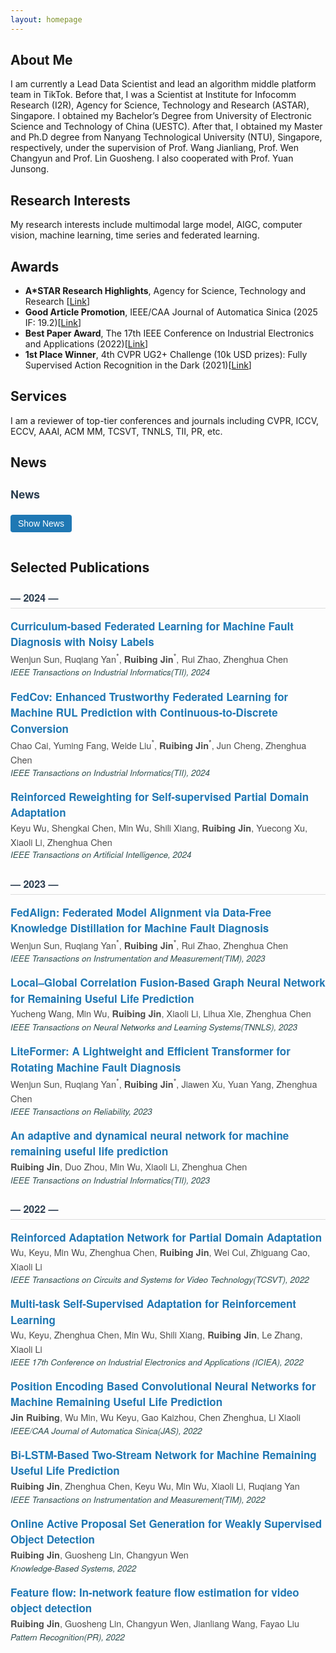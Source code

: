 ```yaml
---
layout: homepage
---
```


## About Me
I am currently a Lead Data Scientist and lead an algorithm middle platform team in TikTok. Before that, I was a Scientist at Institute for Infocomm Research (I2R), Agency for Science, Technology and Research (ASTAR), Singapore. I obtained my Bachelor’s Degree from University of Electronic Science and Technology of China (UESTC). After that, I obtained my Master and Ph.D degree from Nanyang Technological University (NTU), Singapore, respectively, under the supervision of Prof. Wang Jianliang, Prof. Wen Changyun and Prof. Lin Guosheng. I also cooperated with Prof. Yuan Junsong.

## Research Interests
My research interests include multimodal large model, AIGC, computer vision, machine learning, time series and federated learning.

## Awards
- **A*STAR Research Highlights**, Agency for Science, Technology and Research \[[Link](https://research.a-star.edu.sg/articles/highlights/seamless-operations-with-machine-health-checks/)\]
- **Good Article Promotion**, IEEE/CAA Journal of Automatica Sinica (2025 IF: 19.2)\[[Link](https://mp.weixin.qq.com/s/Mua13qe4LJqt1AwZ2XHFYQ)\] 
- **Best Paper Award**, The 17th IEEE Conference on Industrial Electronics and Applications (2022)\[[Link](https://www.ieeeiciea.org/2022/)\]
- **1st Place Winner**, 4th CVPR UG2+ Challenge (10k USD prizes): Fully Supervised Action Recognition in the Dark (2021)\[[Link](http://cvpr2022.ug2challenge.org/program21/leaderboard21_t2.html)\]

## Services
I am a reviewer of top-tier conferences and journals including CVPR, ICCV, ECCV, AAAI, ACM MM, TCSVT, TNNLS, TII, PR, etc.

## News
<style>
  .news-scroll-wrapper {
    overflow: hidden;
    transition: max-height 0.4s ease;
    max-height: 0;
  }

  .news-scroll-inner {
    max-height: 220px;
    overflow-y: auto;
    scroll-behavior: smooth;
    border: 1px solid #eee;
    padding: 12px;
    border-radius: 6px;
    background-color: #fafafa;
    margin-top: 8px;
  }

  .news-scroll-inner::-webkit-scrollbar {
    width: 8px;
  }

  .news-scroll-inner::-webkit-scrollbar-thumb {
    background: #ccc;
    border-radius: 4px;
  }

  .toggle-button {
    font-size: 14px;
    background-color: #1f78b4;
    color: white;
    border: none;
    padding: 6px 12px;
    border-radius: 4px;
    cursor: pointer;
    margin-top: 6px;
  }
</style>

<div style="font-family:'Helvetica Neue', Helvetica, Arial, sans-serif; margin-top:20px;">
  <h3 style="font-size:18px; font-weight:600; color:#2c3e50; margin-bottom:6px;">News</h3>

  <button class="toggle-button" onclick="toggleNews()">Show News</button>

  <div id="newsWrapper" class="news-scroll-wrapper">
    <div class="news-scroll-inner">
      <ul style="margin: 0; padding-left: 20px; font-size:14.5px; color:#3d3d3d; line-height:1.6;">
        <li><strong>[Mar. 2025]</strong> One paper on AIGC is accepted by <strong>ICME 2025</strong>.</li> 
        <li><strong>[Jul. 2024]</strong> One paper is accepted by <strong>IEEE Transactions on Industrial Informatics</strong>.</li> 
        <li><strong>[Jun. 2024]</strong> One paper is accepted by <strong>IEEE Transactions on Industrial Informatics</strong>.</li> 
        <li><strong>[May. 2024]</strong> One paper is accepted by <strong>IEEE Transactions on Artificial Intelligence</strong>.</li> 
        <li><strong>[Feb. 2024]</strong> Our <a href="https://ieeexplore.ieee.org/abstract/document/10065450">AdaNet</a> published on TII is reported on <a href="https://research.a-star.edu.sg/articles/highlights/seamless-operations-with-machine-health-checks/">A*STAR Research Highlights</a>.</li> 
        <li><strong>[Dec. 2023]</strong> One paper is accepted by <strong>IEEE Transactions on Instrumentation and Measurement</strong>.</li> 
        <li><strong>[Oct. 2023]</strong> One paper is accepted by <strong>IEEE Transactions on Neural Networks and Learning Systems</strong>.</li> 
        <li><strong>[Oct. 2023]</strong> One paper is accepted by <strong>IEEE Transactions on Reliability</strong>.</li> 
        <li><strong>[Mar. 2023]</strong> One paper is accepted by <strong>IEEE Transactions on Industrial Informatics</strong>.</li> 
        <li><strong>[Dec. 2022]</strong> Our paper “Multi-task Self-Supervised Adaptation for Reinforcement Learning” has won <strong>the best paper award</strong> at The 17th IEEE Conference on Industrial Electronics and Applications 2022！</li> 
        <li><strong>[Dec. 2022]</strong> The source code for our <a href="https://github.com/ruibing-jin/Bi_LSTM_TS">Bi-LSTM based Two-Stream Network for RUL</a> is released!</li> 
        <li><strong>[Nov. 2022]</strong> One paper is accepted by <strong>IEEE Transactions on Circuits and Systems for Video Technology</strong>.</li> 
        <li><strong>[Oct. 2022]</strong> 💥💥Our <a href="https://ieeexplore.ieee.org/document/9849459">PE-Net</a> receives much attention and is reported by the <a href="https://mp.weixin.qq.com/s/Mua13qe4LJqt1AwZ2XHFYQ">official JAS channel</a> and some famous media, such as <a href="https://techxplore.com/news/2022-10-convolutional-neural-network-framework-life.amp">Tech Xplore</a>, <a href="https://www.eurekalert.org/news-releases/968147">EurekAlert!</a>, and <a href="https://www.prnewswire.com/news-releases/new-study-in-ieeecaa-journal-of-automatica-sinica-describes-convolutional-neural-network-framework-to-predict-remaining-useful-life-in-machines-301654980.html">PR Newswire</a>.</li> 
        <li><strong>[Oct. 2022]</strong> The source code for our <a href="https://github.com/ruibing-jin/PE-Net">PE-Net</a> is released!</li> 
        <li><strong>[Aug. 2022]</strong> One paper is accepted by <strong>IEEE/CAA Journal of Automatica Sinica</strong>.</li> 
        <li><strong>[Apr. 2022]</strong> One paper is accepted by <strong>IEEE Transactions on Instrumentation and Measurement</strong>.</li> 
        <li><strong>[Feb. 2022]</strong> One paper is accepted by <strong>Knowledge-Based Systems</strong></li> 
        <li><strong>[Feb. 2022]</strong> One paper is accepted by <strong>Pattern Recognition</strong></li> 
        <li><strong>[Jun. 2021]</strong> Our team <strong>AStarTrek</strong> achieved the <strong>1st place winner</strong> for <a href="http://cvpr2022.ug2challenge.org/program21/leaderboard21_t2.html">the CVPR 2021 UG2+ Challenge Track 2.1</a>, which is officially reported by ASTAR on <a href="https://www.linkedin.com/feed/update/urn:li:activity:6805305218507657216/">LinkedIn</a>.</li> 
        <li><strong>[Jun. 2021]</strong> One paper is accepted by <strong>Journal of Biophotonics</strong>.</li> 
        <li><strong>[Apr. 2021]</strong> One paper is accepted by <strong>Biomedical Optics Express</strong>.</li> 
        <li><strong>[Oct. 2020]</strong> One paper is accepted by <strong>IEEE Signal Processing Letters</strong>.</li> 
      </ul>
    </div>
  </div>
</div>

<script>
  function toggleNews() {
    const wrapper = document.getElementById("newsWrapper");
    const btn = document.querySelector(".toggle-button");
    if (wrapper.style.maxHeight === "0px" || wrapper.style.maxHeight === "") {
      wrapper.style.maxHeight = "1000px";
      btn.textContent = "Hide News";
    } else {
      wrapper.style.maxHeight = "0px";
      btn.textContent = "Show News";
    }
  }
</script>

## Selected Publications
<div style="font-family:'Helvetica Neue',Helvetica,Arial,sans-serif; line-height:1.5;">

  <!-- Year: 2024 -->
  <h3 style="font-size:16px; font-weight:600; color:#2c3e50; border-bottom:1px solid #ddd; padding-bottom:4px; margin-top:24px;">— 2024 —</h3>

  <div class="paper" style="margin-bottom:16px;">
    <p style="margin:0; font-size:17px; font-weight:600; color:#2c3e50;">
      <span style="color:#1f78b4;">Curriculum-based Federated Learning for Machine Fault Diagnosis with Noisy Labels</span>
    </p>
    <p style="margin:0; font-size:14.5px; color:#4d4d4d;">
      Wenjun Sun, 
      Ruqiang Yan<span style="color:#555; font-size:12px; vertical-align:super;">*</span>, 
      <strong>Ruibing Jin</strong><span style="color:#555; font-size:12px; vertical-align:super;">*</span>, 
      Rui Zhao, Zhenghua Chen
    </p>
    <p style="margin:0; font-size:13.5px; color:#2f4f4f;">
      <em>IEEE Transactions on Industrial Informatics(TII), 2024</em>
    </p>
  </div>

  <div class="paper" style="margin-bottom:16px;">
    <p style="margin:0; font-size:17px; font-weight:600; color:#2c3e50;">
      <span style="color:#1f78b4;">FedCov: Enhanced Trustworthy Federated Learning for Machine RUL Prediction with Continuous-to-Discrete Conversion</span>
    </p>
    <p style="margin:0; font-size:14.5px; color:#4d4d4d;">
      Chao Cai, Yuming Fang, 
      Weide Liu<span style="color:#555; font-size:12px; vertical-align:super;">*</span>, 
      <strong>Ruibing Jin</strong><span style="color:#555; font-size:12px; vertical-align:super;">*</span>, 
      Jun Cheng, Zhenghua Chen
    </p>
    <p style="margin:0; font-size:13.5px; color:#2f4f4f;">
      <em>IEEE Transactions on Industrial Informatics(TII), 2024</em>
    </p>
  </div>

  <div class="paper" style="margin-bottom:16px;">
    <p style="margin:0; font-size:17px; font-weight:600; color:#2c3e50;">
      <span style="color:#1f78b4;">Reinforced Reweighting for Self-supervised Partial Domain Adaptation</span> 
    </p>
    <p style="margin:0; font-size:14.5px; color:#4d4d4d;">
      Keyu Wu, Shengkai Chen, Min Wu, Shili Xiang,  
      <strong>Ruibing Jin</strong>, 
      Yuecong Xu, Xiaoli Li, Zhenghua Chen
    </p>
    <p style="margin:0; font-size:13.5px; color:#2f4f4f;">
      <em>IEEE Transactions on Artificial Intelligence, 2024</em>
    </p>
  </div>

  <!-- Year: 2023 -->
  <h3 style="font-size:16px; font-weight:600; color:#2c3e50; border-bottom:1px solid #ddd; padding-bottom:4px; margin-top:24px;">— 2023 —</h3>

  <div class="paper" style="margin-bottom:16px;">
    <p style="margin:0; font-size:17px; font-weight:600; color:#2c3e50;">
      <span style="color:#1f78b4;">FedAlign: Federated Model Alignment via Data-Free Knowledge Distillation for Machine Fault Diagnosis</span> 
    </p>
    <p style="margin:0; font-size:14.5px; color:#4d4d4d;">
      Wenjun Sun, 
      Ruqiang Yan<span style="color:#555; font-size:12px; vertical-align:super;">*</span>, 
      <strong>Ruibing Jin</strong><span style="color:#555; font-size:12px; vertical-align:super;">*</span>, 
      Rui Zhao, Zhenghua Chen
    </p>
    <p style="margin:0; font-size:13.5px; color:#2f4f4f;">
      <em>IEEE Transactions on Instrumentation and Measurement(TIM), 2023</em>
    </p>
  </div>

  <div class="paper" style="margin-bottom:16px;">
    <p style="margin:0; font-size:17px; font-weight:600; color:#2c3e50;">
      <span style="color:#1f78b4;">Local–Global Correlation Fusion-Based Graph Neural Network for Remaining Useful Life Prediction</span> 
    </p>
    <p style="margin:0; font-size:14.5px; color:#4d4d4d;">
      Yucheng Wang, Min Wu,
      <strong>Ruibing Jin</strong>, 
      Xiaoli Li, Lihua Xie, Zhenghua Chen
    </p>
    <p style="margin:0; font-size:13.5px; color:#2f4f4f;">
      <em>IEEE Transactions on Neural Networks and Learning Systems(TNNLS), 2023</em>
    </p>
  </div>

  <div class="paper" style="margin-bottom:16px;">
    <p style="margin:0; font-size:17px; font-weight:600; color:#2c3e50;">
      <span style="color:#1f78b4;">LiteFormer: A Lightweight and Efficient Transformer for Rotating Machine Fault Diagnosis</span>
    </p>
    <p style="margin:0; font-size:14.5px; color:#4d4d4d;">
      Wenjun Sun, 
      Ruqiang Yan<span style="color:#555; font-size:12px; vertical-align:super;">*</span>, 
      <strong>Ruibing Jin</strong><span style="color:#555; font-size:12px; vertical-align:super;">*</span>, 
      Jiawen Xu, Yuan Yang, Zhenghua Chen
    </p>
    <p style="margin:0; font-size:13.5px; color:#2f4f4f;">
      <em>IEEE Transactions on Reliability, 2023</em>
    </p>
  </div>

  <div class="paper" style="margin-bottom:16px;">
    <p style="margin:0; font-size:17px; font-weight:600; color:#2c3e50;">
      <span style="color:#1f78b4;">An adaptive and dynamical neural network for machine remaining useful life prediction</span>
    </p>
    <p style="margin:0; font-size:14.5px; color:#4d4d4d;">
      <strong>Ruibing Jin</strong>, 
      Duo Zhou, Min Wu, Xiaoli Li, Zhenghua Chen
    </p>
    <p style="margin:0; font-size:13.5px; color:#2f4f4f;">
      <em>IEEE Transactions on Industrial Informatics(TII), 2023</em>
    </p>
  </div>

  <!-- Year: 2022 -->
  <h3 style="font-size:16px; font-weight:600; color:#2c3e50; border-bottom:1px solid #ddd; padding-bottom:4px; margin-top:24px;">— 2022 —</h3>

  <div class="paper" style="margin-bottom:16px;">
    <p style="margin:0; font-size:17px; font-weight:600; color:#2c3e50;">
      <span style="color:#1f78b4;">Reinforced Adaptation Network for Partial Domain Adaptation</span>
    </p>
    <p style="margin:0; font-size:14.5px; color:#4d4d4d;">
      Wu, Keyu, Min Wu, Zhenghua Chen,
      <strong>Ruibing Jin</strong>, 
      Wei Cui, Zhiguang Cao, Xiaoli Li
    </p>
    <p style="margin:0; font-size:13.5px; color:#2f4f4f;">
      <em>IEEE Transactions on Circuits and Systems for Video Technology(TCSVT), 2022</em>
    </p>
  </div>

  <div class="paper" style="margin-bottom:16px;">
    <p style="margin:0; font-size:17px; font-weight:600; color:#2c3e50;">
      <span style="color:#1f78b4;">Multi-task Self-Supervised Adaptation for Reinforcement Learning</span>
    </p>
    <p style="margin:0; font-size:14.5px; color:#4d4d4d;">
      Wu, Keyu, Zhenghua Chen, Min Wu, Shili Xiang,
      <strong>Ruibing Jin</strong>, 
      Le Zhang, Xiaoli Li
    </p>
    <p style="margin:0; font-size:13.5px; color:#2f4f4f;">
      <em>IEEE 17th Conference on Industrial Electronics and Applications (ICIEA), 2022</em>
    </p>
  </div>

  <div class="paper" style="margin-bottom:16px;">
    <p style="margin:0; font-size:17px; font-weight:600; color:#2c3e50;">
      <span style="color:#1f78b4;">Position Encoding Based Convolutional Neural Networks for Machine Remaining Useful Life Prediction</span>
    </p>
    <p style="margin:0; font-size:14.5px; color:#4d4d4d;">
      <strong>Jin Ruibing</strong>, 
      Wu Min, Wu Keyu, Gao Kaizhou, Chen Zhenghua, Li Xiaoli
    </p>
    <p style="margin:0; font-size:13.5px; color:#2f4f4f;">
      <em>IEEE/CAA Journal of Automatica Sinica(JAS), 2022</em>
    </p>
  </div>

  <div class="paper" style="margin-bottom:16px;">
    <p style="margin:0; font-size:17px; font-weight:600; color:#2c3e50;">
      <span style="color:#1f78b4;">Bi-LSTM-Based Two-Stream Network for Machine Remaining Useful Life Prediction</span>
    </p>
    <p style="margin:0; font-size:14.5px; color:#4d4d4d;">
      <strong>Ruibing Jin</strong>, 
      Zhenghua Chen, Keyu Wu, Min Wu, Xiaoli Li, Ruqiang Yan
    </p>
    <p style="margin:0; font-size:13.5px; color:#2f4f4f;">
      <em>IEEE Transactions on Instrumentation and Measurement(TIM), 2022</em>
    </p>
  </div>

  <div class="paper" style="margin-bottom:16px;">
    <p style="margin:0; font-size:17px; font-weight:600; color:#2c3e50;">
      <span style="color:#1f78b4;">Online Active Proposal Set Generation for Weakly Supervised Object Detection</span>
    </p>
    <p style="margin:0; font-size:14.5px; color:#4d4d4d;">
      <strong>Ruibing Jin</strong>, 
      Guosheng Lin, Changyun Wen
    </p>
    <p style="margin:0; font-size:13.5px; color:#2f4f4f;">
      <em>Knowledge-Based Systems, 2022</em>
    </p>
  </div>

  <div class="paper" style="margin-bottom:16px;">
    <p style="margin:0; font-size:17px; font-weight:600; color:#2c3e50;">
      <span style="color:#1f78b4;">Feature flow: In-network feature flow estimation for video object detection</span>
    </p>
    <p style="margin:0; font-size:14.5px; color:#4d4d4d;">
      <strong>Ruibing Jin</strong>, 
      Guosheng Lin, Changyun Wen, Jianliang Wang, Fayao Liu
    </p>
    <p style="margin:0; font-size:13.5px; color:#2f4f4f;">
      <em>Pattern Recognition(PR), 2022</em>
    </p>
  </div>

</div>
